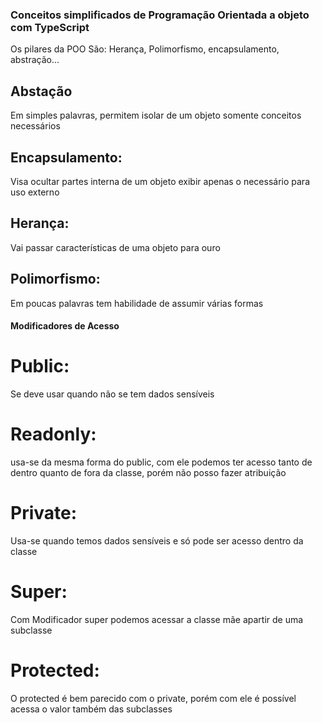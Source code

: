 ### Conceitos simplificados de Programação Orientada a objeto com TypeScript

Os pilares da POO São: Herança, Polimorfismo, encapsulamento, abstração...

## Abstação

Em simples palavras, permitem isolar de um objeto somente conceitos necessários

## Encapsulamento:

Visa ocultar partes interna de um objeto exibir apenas o necessário para uso externo

## Herança:

Vai passar características de uma objeto para ouro

## Polimorfismo:

Em poucas palavras tem habilidade de assumir várias formas

#### Modificadores de Acesso

# Public:

Se deve usar quando não se tem dados sensíveis

# Readonly:

usa-se da mesma forma do public, com ele podemos ter acesso tanto de dentro quanto de fora da classe, porém não posso fazer atribuição

# Private:

Usa-se quando temos dados sensíveis e só pode ser acesso dentro da classe

# Super:

Com Modificador super podemos acessar a classe mãe apartir de uma subclasse

# Protected:

O protected é bem parecido com o private, porém com ele é possível acessa o valor também das subclasses
